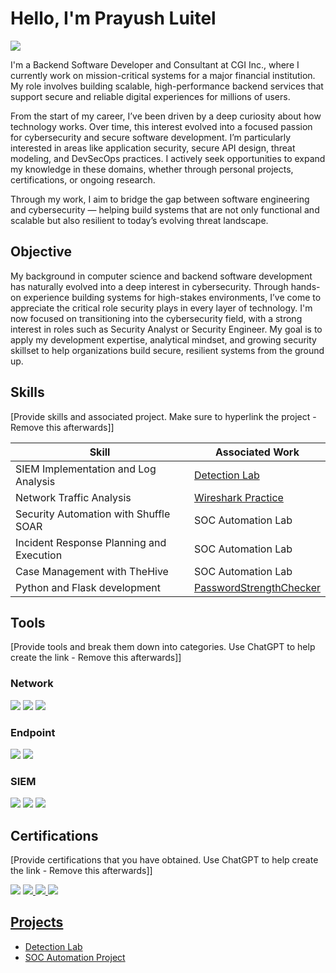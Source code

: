 # Hello, I'm Prayush Luitel
<a href="www.linkedin.com/in/prayush-luitel"><img src="https://img.shields.io/badge/-LinkedIn-0072b1?&style=for-the-badge&logo=linkedin&logoColor=white" /></a>

I'm a Backend Software Developer and Consultant at CGI Inc., where I currently work on mission-critical systems for a major financial institution. My role involves building scalable, high-performance backend services that support secure and reliable digital experiences for millions of users.

From the start of my career, I’ve been driven by a deep curiosity about how technology works. Over time, this interest evolved into a focused passion for cybersecurity and secure software development. I’m particularly interested in areas like application security, secure API design, threat modeling, and DevSecOps practices. I actively seek opportunities to expand my knowledge in these domains, whether through personal projects, certifications, or ongoing research.

Through my work, I aim to bridge the gap between software engineering and cybersecurity — helping build systems that are not only functional and scalable but also resilient to today’s evolving threat landscape.

## Objective

My background in computer science and backend software development has naturally evolved into a deep interest in cybersecurity. Through hands-on experience building systems for high-stakes environments, I’ve come to appreciate the critical role security plays in every layer of technology. I'm now focused on transitioning into the cybersecurity field, with a strong interest in roles such as Security Analyst or Security Engineer. My goal is to apply my development expertise, analytical mindset, and growing security skillset to help organizations build secure, resilient systems from the ground up.

## Skills
[Provide skills and associated project. Make sure to hyperlink the project - Remove this afterwards]]

| Skill                                         | Associated Work         |
|-----------------------------------------------|----------------------------|
| SIEM Implementation and Log Analysis          | <a href="https://google.com">Detection Lab</a>|
| Network Traffic Analysis | <a href="https://github.com/luitel-prayush/working-with-wireshark">Wireshark Practice</a>|
| Security Automation with Shuffle SOAR         | SOC Automation Lab|
| Incident Response Planning and Execution      | SOC Automation Lab|
| Case Management with TheHive                  | SOC Automation Lab|
| Python and Flask development | <a href="https://github.com/luitel-prayush/PasswordStrengthChecker"> PasswordStrengthChecker</a>|

## Tools
[Provide tools and break them down into categories. Use ChatGPT to help create the link - Remove this afterwards]]

### Network
<div>
    <img src="https://img.shields.io/badge/-Wireshark-1679A7?&style=for-the-badge&logo=Wireshark&logoColor=white" />
    <img src="https://img.shields.io/badge/-Suricata-EF3B2D?&style=for-the-badge&logo=Suricata&logoColor=white" />
    <img src="https://img.shields.io/badge/-Zeek-777BB4?&style=for-the-badge&logo=Zeek&logoColor=white" />
</div>

### Endpoint
<div>
    <img src="https://img.shields.io/badge/-Microsoft_Defender_for_Endpoint-00A4EF?&style=for-the-badge&logo=Microsoft&logoColor=white" />
    <img src="https://img.shields.io/badge/-Velociraptor-4B275F?&style=for-the-badge&logo=Velociraptor&logoColor=white" />
</div>

### SIEM
<div>
    <img src="https://img.shields.io/badge/-Microsoft_Sentinel-0078D4?&style=for-the-badge&logo=Microsoft&logoColor=white" />
    <img src="https://img.shields.io/badge/-Splunk-000000?&style=for-the-badge&logo=Splunk&logoColor=white" />
    <img src="https://img.shields.io/badge/-Elastic-005571?&style=for-the-badge&logo=Elastic&logoColor=white" />
</div>

## Certifications
[Provide certifications that you have obtained. Use ChatGPT to help create the link - Remove this afterwards]]
<div>
<a href="https://www.credly.com/badges/a02f7b39-1468-4e9d-ba38-2ed8329ec91c/public_url"><img src="https://img.shields.io/badge/-Security%2B-FF0000?&style=for-the-badge&logo=CompTIA&logoColor=white"/></a>
<a href="https://www.credly.com/badges/a02f7b39-1468-4e9d-ba38-2ed8329ec91c/public_url"><img src="https://images.credly.com/size/680x680/images/0bf0f2da-a699-4c82-82e2-56dcf1f2e1c7/image.png =100x20?&style=for-the-badge&logo=CompTIA&logoColor=white/></a>
<img src="https://img.shields.io/badge/-A%2B-4D4D4D?&style=for-the-badge&logo=CompTIA&logoColor=white" />
<img src="https://img.shields.io/badge/-CDSA-006400?&style=for-the-badge&logoColor=white" />
<img src="https://img.shields.io/badge/-CCD-000080?&style=for-the-badge&logoColor=white" />
</div>

## Projects
- Detection Lab
- SOC Automation Project

